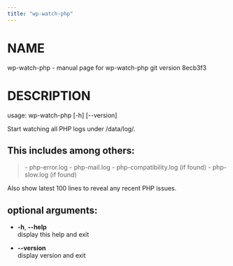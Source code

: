 ```yaml
---
title: "wp-watch-php"
---
```



# NAME

wp-watch-php - manual page for wp-watch-php git version 8ecb3f3

# DESCRIPTION

usage: wp-watch-php \[-h\] \[--version\]

Start watching all PHP logs under /data/log/.

## This includes among others:

> \- php-error.log - php-mail.log - php-compatibility.log (if found) -
> php-slow.log (if found)

Also show latest 100 lines to reveal any recent PHP issues.

## optional arguments:

  - **-h**, **--help**  
    display this help and exit

  - **--version**  
    display version and exit
